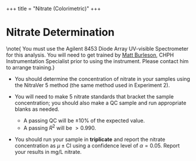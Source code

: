 +++
title = "Nitrate (Colorimetric)"
+++

# Nitrate Determination

  \note{ You must use the Agilent 8453 Diode Array UV-visible Spectrometer for this analysis.  You will need to get trained by [Matt Burleson](https://www.wcu.edu/faculty/mburleson.aspx), CHPH Instrumentation Specialist prior to using the instrument.  Please contact him to arrange training.}

- You should determine the concentration of nitrate in your samples using the NitraVer 5 method (the same method used in Experiment 2).

- You will need to make 5 nitrate standards that bracket the sample concentration; you should also make a QC sample and run appropriate blanks as needed.

  - A passing QC will be $\pm 10\%$ of the expected value.
  - A passing $R^2$ will be $>0.990$.

- You should run your sample in **triplicate** and report the nitrate concentration as $\mu \pm \text{CI}$ using a confidence level of $\alpha=0.05$.  Report your results in mg/L nitrate.

